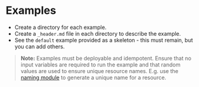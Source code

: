 # Examples

- Create a directory for each example.
- Create a `_header.md` file in each directory to describe the example.
- See the `default` example provided as a skeleton - this must remain, but you can add others.

> **Note:** Examples must be deployable and idempotent. Ensure that no input variables are required to run the example and that random values are used to ensure unique resource names. E.g. use the [naming module](https://registry.terraform.io/modules/Azure/naming/azurerm/latest) to generate a unique name for a resource.
